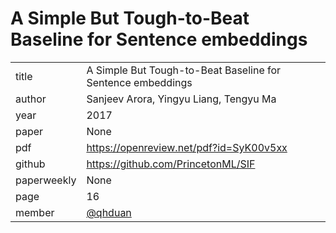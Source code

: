 # A Simple But Tough-to-Beat Baseline for Sentence embeddings

|  |  |
| :--- | :--- |
| title | A Simple But Tough-to-Beat Baseline for Sentence embeddings |
| author | Sanjeev Arora, Yingyu Liang, Tengyu Ma |
| year | 2017 |
| paper |   None |
| pdf | https://openreview.net/pdf?id=SyK00v5xx |
| github |  https://github.com/PrincetonML/SIF |
| paperweekly | None |
| page | 16|
| member | [@qhduan](https://github.com/qhduan) |